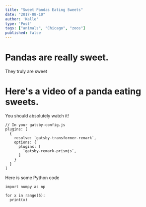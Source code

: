 ```yaml
---
title: "Sweet Pandas Eating Sweets"
date: "2017-08-10"
author: 'Kalle'
type: 'Post'
tags: ["animals", "Chicago", "zoos"]
published: false
---
```


# Pandas are really sweet.

They truly are sweet

# Here's a video of a panda eating sweets.

You should absolutely watch it!

```javascript{3}
// In your gatsby-config.js
plugins: [
  {
    resolve: `gatsby-transformer-remark`,
    options: {
      plugins: [
        `gatsby-remark-prismjs`,
      ]
    }
  }
]
```

Here is some Python code

```python{3-4}
import numpy as np

for x in range(5):
  print(x)
```
